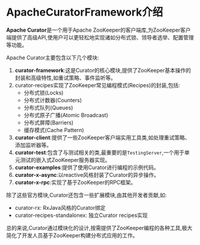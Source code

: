 # ApacheCuratorFramework介绍

**Apache Curator**是一个用于Apache ZooKeeper的客户端库,为ZooKeeper客户端提供了高级API,使用户可以更轻松地实现诸如分布式锁、领导者选举、配置管理等功能。

Apache Curator主要包含以下几个模块:

1. **curator-framework**:这是Curator的核心模块,提供了ZooKeeper基本操作的封装和高级特性,如重试策略、事件监听等。
2. curator-recipes实现了ZooKeeper常见编程模式(Recipes)的封装,包括:
   - 分布式锁(Locks)
   - 分布式计数器(Counters)
   - 分布式队列(Queues)
   - 分布式原子广播(Atomic Broadcast)
   - 分布式屏障(Barriers)
   - 缓存模式(Cache Pattern)
3. **curator-client**:提供了一些ZooKeeper客户端实用工具类,如处理重试策略、添加监听器等。
4. **curator-test**:包含了与测试相关的类,最重要的是`TestingServer`,一个用于单元测试的嵌入式ZooKeeper服务器实现。
5. **curator-examples**:提供了使用Curator进行编程的示例代码。
6. **curator-x-async**:以reactive风格封装了Curator的异步操作。
7. **curator-x-rpc**:实现了基于ZooKeeper的RPC框架。

除了这些官方模块,Curator还包含一些扩展模块,由其他开发者贡献,如:

- curator-rx: RxJava风格的Curator绑定
- curator-recipes-standalonex: 独立Curator recipes实现

总的来说,Curator通过模块化的设计,按需提供了ZooKeeper编程的各种工具,极大简化了开发人员基于ZooKeeper构建分布式应用的工作。
